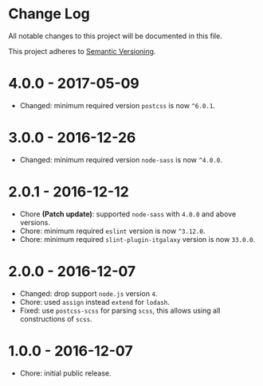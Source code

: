 # Change Log

All notable changes to this project will be documented in this file.

This project adheres to [Semantic Versioning](http://semver.org/).

# 4.0.0 - 2017-05-09

- Changed: minimum required version `postcss` is now `^6.0.1`. 

# 3.0.0 - 2016-12-26

- Changed: minimum required version `node-sass` is now `^4.0.0`. 

# 2.0.1 - 2016-12-12

- Chore **(Patch update)**: supported `node-sass` with `4.0.0` and above versions.
- Chore: minimum required `eslint` version is now `^3.12.0`.
- Chore: minimum required `slint-plugin-itgalaxy` version is now `33.0.0`.

# 2.0.0 - 2016-12-07

- Changed: drop support `node.js` version `4`.
- Chore: used `assign` instead `extend` for `lodash`.
- Fixed: use `postcss-scss` for parsing `scss`, this allows using all constructions of `scss`.

# 1.0.0 - 2016-12-07

- Chore: initial public release.
